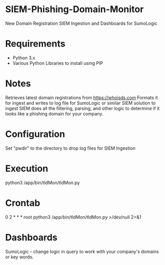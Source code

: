 # SIEM-Phishing-Domain-Monitor
New Domain Registration SIEM Ingestion and Dashboards for SumoLogic 

# Requirements
- Python 3.x
- Various Python Libraries to install using PIP

# Notes
Retrieves latest domain registrations from https://whoisds.com
Formats it for ingest and writes to log file for SumoLogic or similar SIEM solution to ingest
SIEM does all the filtering, parsing, and other logic to determine if it looks like a phishing domain for your company.

# Configuration
Set "pwdir" to the directory to drop log files for SIEM Ingestion

# Execution
python3 /app/bin/tldMon/tldMon.py

# Crontab
0 2 * * * root python3 /app/bin/tldMon/tldMon.py >/dev/null 2>&1

# Dashboards
SumoLogic - change logic in query to work with your company's domains or key words.

